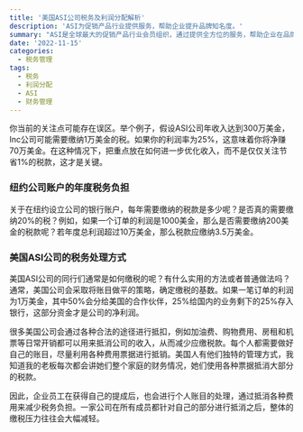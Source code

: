 ```yaml
---
title: '美国ASI公司税务及利润分配解析'
description: 'ASI为促销产品行业提供服务，帮助企业提升品牌知名度。'
summary: "ASI是全球最大的促销产品行业会员组织，通过提供全方位的服务，帮助企业在品牌建立与推广方面取得成功。在本文中，我们将深入探讨美国ASI公司在处理税务与利润分配方面的实务操作，并提供相应的指导建议。"
date: '2022-11-15'
categories:
  - 税务管理
tags:
  - 税务
  - 利润分配
  - ASI
  - 财务管理
---
```


<p>你当前的关注点可能存在误区。举个例子，假设ASI公司年收入达到300万美金，Inc公司可能需要缴纳1万美金的税。如果你的利润率为25%，这意味着你将净赚70万美金。在这种情况下，把重点放在如何进一步优化收入，而不是仅仅关注节省1%的税款，这才是关键。</p>

### 纽约公司账户的年度税务负担

<p>关于在纽约设立公司的银行账户，每年需要缴纳的税款是多少呢？是否真的需要缴纳20%的税？例如，如果一个订单的利润是1000美金，那么是否需要缴纳200美金的税款呢？若年度总利润超过10万美金，那么税款应缴纳3.5万美金。</p>

### 美国ASI公司的税务处理方式

<p>美国ASI公司的同行们通常是如何缴税的呢？有什么实用的方法或者普通做法吗？通常，美国公司会采取将账目做平的策略，确定缴税的基数。如果一笔订单的利润为1万美金，其中50%会分给美国的合作伙伴，25%给国内的业务剩下的25%存入银行，这部分资金才是公司的净利润。</p>

<p>很多美国公司会通过各种合法的途径进行抵扣，例如加油费、购物费用、房租和机票等日常开销都可以用来抵消公司的收入，从而减少应缴税款。每个人都需要做好自己的账目，尽量利用各种费用票据进行抵销。美国人有他们独特的管理方式，我知道我的老板每次都会讲她们整个家庭的财务情况，她们使用各种票据抵消大部分的税款。</p>

<p>因此，企业员工在获得自己的提成后，也会进行个人账目的处理，通过抵消各种费用来减少税务负担。一家公司在所有成员都针对自己的部分进行抵消之后，整体的缴税压力往往会大幅减轻。</p>
